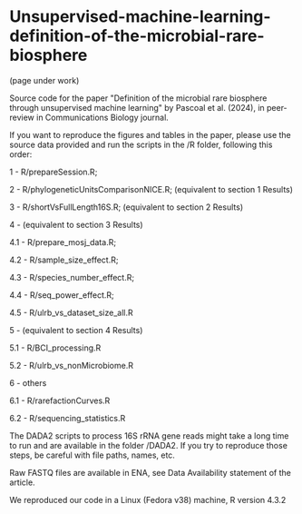 # Unsupervised-machine-learning-definition-of-the-microbial-rare-biosphere
(page under work)

Source code for the paper "Definition of the microbial rare biosphere through unsupervised machine learning" by Pascoal et al. (2024), in peer-review in Communications Biology journal.

If you want to reproduce the figures and tables in the paper, please use the source data provided and run the scripts in the /R folder, following this order:

1 - R/prepareSession.R;

2 - R/phylogeneticUnitsComparisonNICE.R; (equivalent to section 1 Results)

3 - R/shortVsFullLength16S.R; (equivalent to section 2 Results)

4 - (equivalent to section 3 Results)

4.1 - R/prepare_mosj_data.R;

4.2 - R/sample_size_effect.R;

4.3 - R/species_number_effect.R;

4.4 - R/seq_power_effect.R;

4.5 - R/ulrb_vs_dataset_size_all.R

5 - (equivalent to section 4 Results)

5.1 - R/BCI_processing.R

5.2 - R/ulrb_vs_nonMicrobiome.R

6 - others

6.1 - R/rarefactionCurves.R

6.2 - R/sequencing_statistics.R

The DADA2 scripts to process 16S rRNA gene reads might take a long time to run and are available in the folder /DADA2. If you try to reproduce those steps, be careful with file paths, names, etc.

Raw FASTQ files are available in ENA, see Data Availability statement of the article.

We reproduced our code in a Linux (Fedora v38) machine, R version 4.3.2
